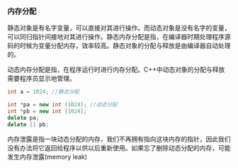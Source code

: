 ### 内存分配

​	静态对象是有名字变量，可以直接对其进行操作。而动态对象是没有名字的变量，可以同归指针间接地对其进行操作。静态内存分配是指，在编译器时期处理程序源码的时候为变量分配内存，效率较高。静态对象的分配与释放是由编译器自动处理的。

​	动态内存分配是指，在程序运行时进行内存分配。C++中动态对象的分配与释放需要程序员显示地管理。

```cpp
int a = 1024; //静态分配

int *pa = new int (1024); //动态分配
int *pb = new int [1024]; 
delete pa;
delete [] pb;
```

​	内存泄露是指一块动态分配的内存，我们不再拥有指向这块内存的指针，因此我们没有办法将它返回给程序以供以后重新使用。如果忘了删除动态分配的内存，可能发生内存泄露(memory leak)

